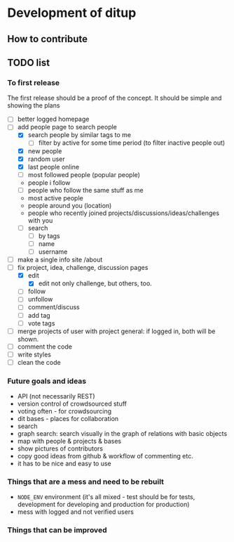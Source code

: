 # Development of ditup

## How to contribute

## TODO list

### To first release

The first release should be a proof of the concept. It should be simple and showing the plans

- [ ] better logged homepage
- [ ] add people page to search people
    - [x] search people by similar tags to me
        - [ ] filter by active for some time period (to filter inactive people out)
    - [x] new people
    - [x] random user
    - [x] last people online
    - [ ] most followed people (popular people)
    - people i follow
    - [ ] people who follow the same stuff as me
    - most active people
    - people around you (location)
    - people who recently joined projects/discussions/ideas/challenges with you
    - [ ] search
        - [ ] by tags
        - [ ] name
        - [ ] username
- [ ] make a single info site /about
- [ ] fix project, idea, challenge, discussion pages
    - [x] edit
        - [x] edit not only challenge, but others, too.
    - [ ] follow
    - [ ] unfollow
    - [ ] comment/discuss
    - [ ] add tag
    - [ ] vote tags
- [ ] merge projects of user with project general: if logged in, both will be shown.
- [ ] comment the code
- [ ] write styles
- [ ] clean the code

### Future goals and ideas

- API (not necessarily REST)
- version control of crowdsourced stuff
- voting often - for crowdsourcing
- dit bases - places for collaboration
- search
- graph search: search visually in the graph of relations with basic objects
- map with people & projects & bases
- show pictures of contributors
- copy good ideas from github & workflow of commenting etc.
- it has to be nice and easy to use

### Things that are a mess and need to be rebuilt

- `NODE_ENV` environment (it's all mixed - test should be for tests, development for developing and production for production)
- mess with logged and not verified users

### Things that can be improved
